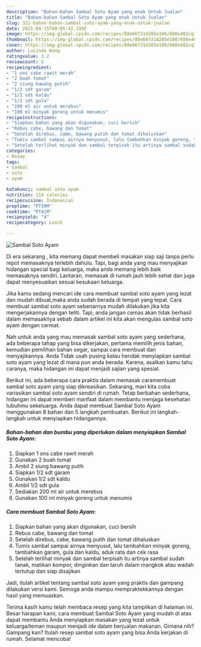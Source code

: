 ```yaml
---
description: "Bahan-bahan Sambal Soto Ayam yang enak Untuk Jualan"
title: "Bahan-bahan Sambal Soto Ayam yang enak Untuk Jualan"
slug: 321-bahan-bahan-sambal-soto-ayam-yang-enak-untuk-jualan
date: 2021-04-15T09:05:43.199Z
image: https://img-global.cpcdn.com/recipes/88e66731d205e100/680x482cq70/sambal-soto-ayam-foto-resep-utama.jpg
thumbnail: https://img-global.cpcdn.com/recipes/88e66731d205e100/680x482cq70/sambal-soto-ayam-foto-resep-utama.jpg
cover: https://img-global.cpcdn.com/recipes/88e66731d205e100/680x482cq70/sambal-soto-ayam-foto-resep-utama.jpg
author: Lucinda Wong
ratingvalue: 3.2
reviewcount: 6
recipeingredient:
- "1 ons cabe rawit merah"
- "2 buah tomat"
- "2 siung bawang putih"
- "1/2 sdt garam"
- "1/2 sdt kaldu"
- "1/2 sdt gula"
- "200 ml air untuk merebus"
- "100 ml minyak goreng untuk menumis"
recipeinstructions:
- "Siapkan bahan yang akan digunakan, cuci bersih"
- "Rebus cabe, bawang dan tomat"
- "Setelah direbus, cabe, bawang putih dan tomat dihaluskan"
- "Tumis sambal sampai airnya menyusut, lalu tambahkan minyak goreng, tambahkan garam, gula dan kaldu, aduk rata dan cek rasa"
- "Setelah terlihat minyak dan sambal terpisah itu artinya sambal sudah tanak, matikan kompor, dinginkan dan taruh dalam mangkok atau wadah tertutup dan siap disajikan"
categories:
- Resep
tags:
- sambal
- soto
- ayam

katakunci: sambal soto ayam 
nutrition: 114 calories
recipecuisine: Indonesian
preptime: "PT39M"
cooktime: "PT41M"
recipeyield: "4"
recipecategory: Lunch

---
```



![Sambal Soto Ayam](https://img-global.cpcdn.com/recipes/88e66731d205e100/680x482cq70/sambal-soto-ayam-foto-resep-utama.jpg)

Di era  sekarang , kita memang dapat membeli masakan siap saji tanpa perlu repot memasaknya terlebih dahulu. Tapi, bagi anda yang mau menyajikan hidangan special bagi keluarga, maka anda memang lebih baik memasaknya sendiri. Lantaran, memasak di rumah jauh lebih sehat dan juga dapat menyesuaikan sesuai kesukaan keluarga.

Jika kamu sedang mencari ide cara membuat sambal soto ayam yang lezat dan mudah dibuat,maka anda sudah berada di tempat yang tepat. Cara membuat sambal soto ayam  sebenarnya mudah dilakukan jika kita mengerjakannya dengan teliti. Tapi, anda jangan cemas akan tidak berhasil dalam memasaknya 
sebab dalam artikel ini kita akan mengulas sambal soto ayam dengan cermat.  



Nah untuk anda yang mau memasak sambal soto ayam yang sederhana, ada beberapa tahap yang bisa dikerjakan, pertama memilih jenis bahan, kemudian pemilihan bahan segar, sampai cara membuat dan menyajikannya. Anda Tidak usah pusing kalau hendak menyiapkan sambal soto ayam yang lezat di mana pun anda berada. Karena, asalkan kamu  tahu caranya, maka hidangan ini dapat menjadi sajian yang spesial.

Berikut ini, ada beberapa cara praktis  dalam memasak caramembuat sambal soto ayam yang siap dikreasikan. Sekarang, mari kita coba variasikan sambal soto ayam sendiri di rumah. Tetap berbahan sederhana, hidangan ini dapat memberi manfaat dalam membantu menjaga kesehatan tubuhmu sekeluarga. Anda dapat membuat Sambal Soto Ayam menggunakan 8 bahan dan 5 langkah pembuatan. Berikut ini langkah-langkah untuk menyiapkan hidangannya.

<!--inarticleads1-->

##### Bahan-bahan dan bumbu yang diperlukan dalam menyiapkan Sambal Soto Ayam:

1. Siapkan 1 ons cabe rawit merah
1. Gunakan 2 buah tomat
1. Ambil 2 siung bawang putih
1. Siapkan 1/2 sdt garam
1. Gunakan 1/2 sdt kaldu
1. Ambil 1/2 sdt gula
1. Sediakan 200 ml air untuk merebus
1. Gunakan 100 ml minyak goreng untuk menumis




<!--inarticleads2-->

##### Cara membuat Sambal Soto Ayam:

1. Siapkan bahan yang akan digunakan, cuci bersih
1. Rebus cabe, bawang dan tomat
1. Setelah direbus, cabe, bawang putih dan tomat dihaluskan
1. Tumis sambal sampai airnya menyusut, lalu tambahkan minyak goreng, tambahkan garam, gula dan kaldu, aduk rata dan cek rasa
1. Setelah terlihat minyak dan sambal terpisah itu artinya sambal sudah tanak, matikan kompor, dinginkan dan taruh dalam mangkok atau wadah tertutup dan siap disajikan




Jadi, itulah artikel tentang  sambal soto ayam  yang praktis dan gampang dilakukan versi kami. Semoga anda mampu mempraktekkannya dengan hasil yang memuaskan. 

Terima kasih kamu telah membaca resep yang kita tampilkan di halaman ini. Besar harapan kami, cara membuat  Sambal Soto Ayam yang mudah di atas dapat membantu Anda menyiapkan masakan yang lezat untuk keluarga/teman maupun menjadi ide dalam berjualan makanan. Gimana nih? Gampang kan? Itulah resep sambal soto ayam yang bisa Anda kerjakan di rumah. Selamat mencoba!

